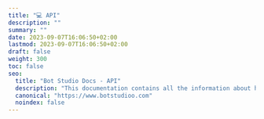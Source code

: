 ```yaml
---
title: "💻 API"
description: ""
summary: ""
date: 2023-09-07T16:06:50+02:00
lastmod: 2023-09-07T16:06:50+02:00
draft: false
weight: 300
toc: false
seo:
  title: "Bot Studio Docs - API"
  description: "This documentation contains all the information about how to use APIs in Bot Studio. Click here to learn more."
  canonical: "https://www.botstudioo.com"
  noindex: false
---
```


